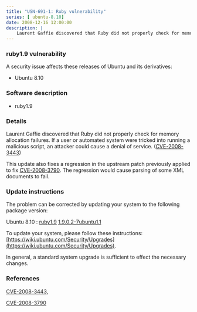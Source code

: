 ```yaml
---
title: "USN-691-1: Ruby vulnerability"
series: [ ubuntu-8.10]
date: 2008-12-16 12:00:00
description: |
    Laurent Gaffie discovered that Ruby did not properly check for memory allocation failures. If a user or automated system were tricked into running a malicious script, an attacker could cause a denial of service. ([CVE-2008-3443](http://people.ubuntu.com/~ubuntu-security/cve/CVE-2008-3443))
--- 
```

 
 


### ruby1.9 vulnerability

A security issue affects these releases of Ubuntu and its derivatives:

* Ubuntu 8.10

### Software description

* ruby1.9 

### Details

Laurent Gaffie discovered that Ruby did not properly check for memory allocation failures. If a user or automated system were tricked into running a malicious script, an attacker could cause a denial of service. ([CVE-2008-3443](http://people.ubuntu.com/~ubuntu-security/cve/CVE-2008-3443))

This update also fixes a regression in the upstream patch previously applied to fix [CVE-2008-3790](http://people.ubuntu.com/~ubuntu-security/cve/CVE-2008-3790). The regression would cause parsing of some XML documents to fail. 

### Update instructions

The problem can be corrected by updating your system to the following package version:

Ubuntu 8.10
 : [ruby1.9](https://launchpad.net/ubuntu/+source/ruby1.9) <span> [1.9.0.2-7ubuntu1.1](https://launchpad.net/ubuntu/+source/ruby1.9/1.9.0.2-7ubuntu1.1) </span> 

To update your system, please follow these instructions: [https://wiki.ubuntu.com/Security/Upgrades](https://wiki.ubuntu.com/Security/Upgrades).

In general, a standard system upgrade is sufficient to effect the necessary changes. 

### References

 
 [CVE-2008-3443](http://people.ubuntu.com/~ubuntu-security/cve/CVE-2008-3443), 

 [CVE-2008-3790](http://people.ubuntu.com/~ubuntu-security/cve/CVE-2008-3790)
 


